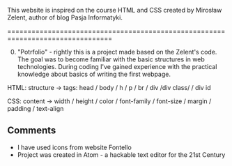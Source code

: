 This website is inspired on the course HTML and CSS created by Mirosław Zelent, author of blog Pasja Informatyki.

================================================================================

0. "Potrfolio" - rightly this is a project made based on the Zelent's code. The goal was to become familiar with the basic structures in web technologies. During coding I've gained experience with the practical knowledge about basics of writing the first webpage.

HTML: structure -> tags: head / body / h / p / br / div /div class/ / div id

CSS: content -> width / height / color / font-family / font-size / margin / padding / text-align 


Comments 
---------------------------
- I have used icons from website Fontello
- Project was created in Atom - a hackable text editor for the 21st Century
